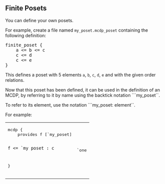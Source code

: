 Finite Posets
-------------


You can define your own posets.

For example, create a file named ``my_poset.mcdp_poset``
containing the following definition:

<pre class='mcdp_poset' id='my_poset' label='my_poset.mcdp_poset' style=''>
finite_poset {
	a <= b <= c
	c <= d
	c <= e	
}
</pre>

This defines a poset with 5 elements ``a``, ``b``, ``c``, ``d``, ``e``
and with the given order relations.

Now that this poset has been defined, it can be used in the 
definition of an MCDP, by referring to it by name using
the backtick notation ```my_poset``.

To refer to its element, use the notation ```my_poset: element``.

For example:

<table><tr><td>
	<pre class='mcdp' id='one'>
mcdp {
	provides f [`my_poset]

	f <= `my_poset : c
}
	</pre>
</td><td>
	<pre class='ndp_graph_enclosed'>`one</pre>
</td></tr></table>

